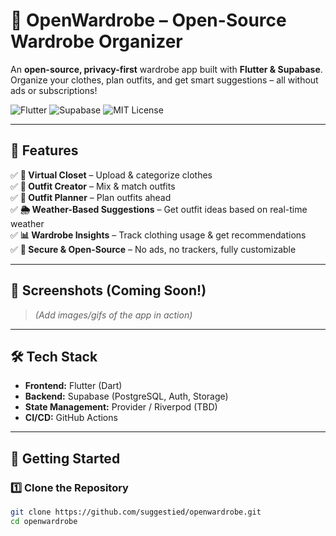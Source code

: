 # 👕 OpenWardrobe – Open-Source Wardrobe Organizer  
An **open-source, privacy-first** wardrobe app built with **Flutter & Supabase**. Organize your clothes, plan outfits, and get smart suggestions – all without ads or subscriptions!  

![Flutter](https://img.shields.io/badge/Flutter-3.0-blue?logo=flutter)
![Supabase](https://img.shields.io/badge/Supabase-Database-green?logo=supabase)
![MIT License](https://img.shields.io/badge/License-MIT-blue.svg)
 
---

## 🚀 Features
✅ **📸 Virtual Closet** – Upload & categorize clothes  
✅ **🎽 Outfit Creator** – Mix & match outfits  
✅ **📅 Outfit Planner** – Plan outfits ahead  
✅ **🌦 Weather-Based Suggestions** – Get outfit ideas based on real-time weather  
✅ **📊 Wardrobe Insights** – Track clothing usage & get recommendations  
✅ **🔐 Secure & Open-Source** – No ads, no trackers, fully customizable  

---

## 📱 Screenshots (Coming Soon!)
> _(Add images/gifs of the app in action)_

---

## 🛠️ Tech Stack
- **Frontend:** Flutter (Dart)  
- **Backend:** Supabase (PostgreSQL, Auth, Storage)  
- **State Management:** Provider / Riverpod (TBD)  
- **CI/CD:** GitHub Actions  

---

## 🎯 Getting Started  

### **1️⃣ Clone the Repository**
```sh
git clone https://github.com/suggestied/openwardrobe.git
cd openwardrobe
